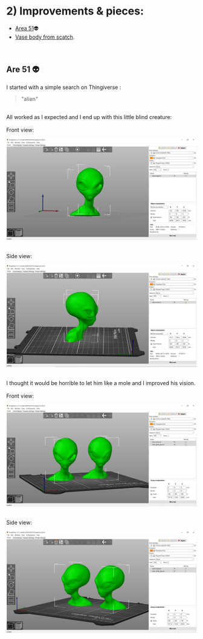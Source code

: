 # 2) Improvements & pieces:
 
* [Area 51](#area-51):alien: 
* [Vase body from scatch](#vase-body-from-scatch). 
<br><br><br>
## Are 51 :alien:
I started with a simple search on Thingiverse : 
> "alien"
<br>
All worked as I expected and I end up with this little blind creature: 
<br><br>
Front view: 
<br>

![Alien front](2-Homework-Improvements/Alien-head-front.JPG)

<br>
Side view:
<br>

![Alien side](2-Homework-Improvements/Alien-head-side.JPG)

<br>
I thought it would be horrible to let him like a mole and I improved his vision.
<br><br>
Front view: 
<br>

![Alien front](2-Homework-Improvements/Aliens-front.JPG)

<br>
Side view:
<br>

![Alien side](2-Homework-Improvements/Aliens-side.JPG)
